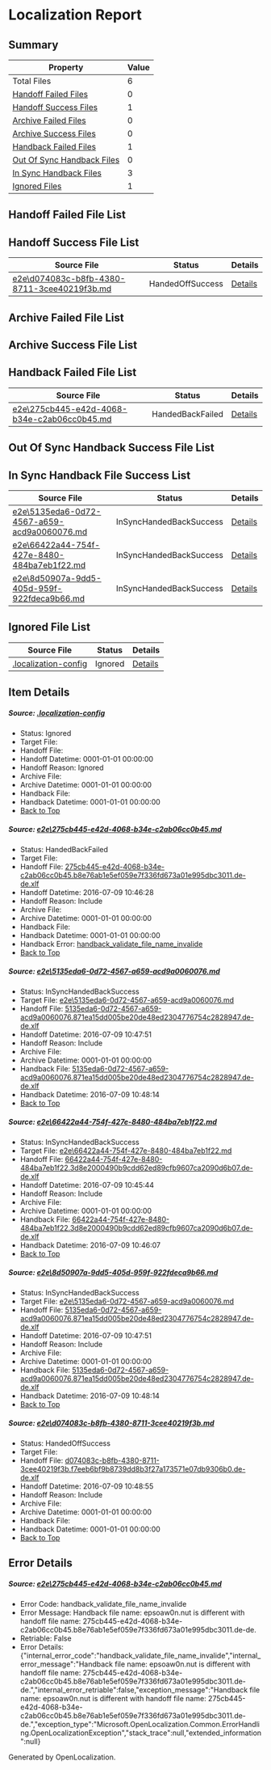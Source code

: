 # <a name='report-top'></a> Localization Report

## Summary
 Property | Value 
 -------- | ----- 
 Total Files | 6
[ Handoff Failed Files ](#handoff-failed-list)| 0
[ Handoff Success Files ](#handoff-success-list)| 1
[ Archive Failed Files ](#archive-failed-list)| 0
[ Archive Success Files ](#archive-success-list)| 0
[ Handback Failed Files ](#handback-failed-list)| 1
[ Out Of Sync Handback Files ](#outofsync-handback-success-list)| 0
[ In Sync Handback Files ](#insync-handback-success-list)| 3
[ Ignored Files ](#ignored-list)| 1

## <a name='handoff-failed-list'></a> Handoff Failed File List

## <a name='handoff-success-list'></a> Handoff Success File List
 Source File | Status | Details 
 ----------- | ------ | ------- 
 [e2e\d074083c-b8fb-4380-8711-3cee40219f3b.md](https://github.com/OpenLocalizationTestOrg/oltest/blob/9eaa42309463edb442e560bb8268b9f5dae68ff8/e2e/d074083c-b8fb-4380-8711-3cee40219f3b.md) | HandedOffSuccess | [Details](#414603e061379fc6206079a172e1bd2923dab4e15)

## <a name='archive-failed-list'></a> Archive Failed File List

## <a name='archive-success-list'></a> Archive Success File List

## <a name='handback-failed-list'></a> Handback Failed File List
 Source File | Status | Details 
 ----------- | ------ | ------- 
 [e2e\275cb445-e42d-4068-b34e-c2ab06cc0b45.md](https://github.com/OpenLocalizationTestOrg/oltest/blob/4c3e91674d955a0abd79cc4a8d9c396980d99584/e2e/275cb445-e42d-4068-b34e-c2ab06cc0b45.md) | HandedBackFailed | [Details](#5d5353bc63b1e511b702da83df6c0b6220ecf2de1)

## <a name='outofsync-handback-success-list'></a> Out Of Sync Handback Success File List

## <a name='insync-handback-success-list'></a> In Sync Handback File Success List
 Source File | Status | Details 
 ----------- | ------ | ------- 
 [e2e\5135eda6-0d72-4567-a659-acd9a0060076.md](https://github.com/OpenLocalizationTestOrg/oltest/blob/aab731baf2ef4937d35ac5853e5d992dafc6f590/e2e/5135eda6-0d72-4567-a659-acd9a0060076.md) | InSyncHandedBackSuccess | [Details](#8af0caead025900c939dc07f3451924a65b69d192)
 [e2e\66422a44-754f-427e-8480-484ba7eb1f22.md](https://github.com/OpenLocalizationTestOrg/oltest/blob/96807a6e1249b4215f4c74a55e868d394b84611e/e2e/66422a44-754f-427e-8480-484ba7eb1f22.md) | InSyncHandedBackSuccess | [Details](#75fa2e10aec8cb1606e21c99d2f5e852a5ec77933)
 [e2e\8d50907a-9dd5-405d-959f-922fdeca9b66.md](https://github.com/OpenLocalizationTestOrg/oltest/blob/9eaa42309463edb442e560bb8268b9f5dae68ff8/e2e/8d50907a-9dd5-405d-959f-922fdeca9b66.md) | InSyncHandedBackSuccess | [Details](#8af0caead025900c939dc07f3451924a65b69d194)

## <a name='ignored-list'></a> Ignored File List
 Source File | Status | Details 
 ----------- | ------ | ------- 
 [.localization-config](https://github.com/OpenLocalizationTestOrg/oltest/blob/9eaa42309463edb442e560bb8268b9f5dae68ff8/.localization-config) | Ignored | [Details](#3d4f252ac210baf56311d7e97dcc2db10974dbd20)

## Item Details
##### <a name='3d4f252ac210baf56311d7e97dcc2db10974dbd20'></a> Source: [.localization-config](https://github.com/OpenLocalizationTestOrg/oltest/blob/9eaa42309463edb442e560bb8268b9f5dae68ff8/.localization-config)
* Status: Ignored
* Target File: 
* Handoff File: 
* Handoff Datetime: 0001-01-01 00:00:00
* Handoff Reason: Ignored
* Archive File: 
* Archive Datetime: 0001-01-01 00:00:00
* Handback File: 
* Handback Datetime: 0001-01-01 00:00:00
* [Back to Top](#report-top)

##### <a name='5d5353bc63b1e511b702da83df6c0b6220ecf2de1'></a> Source: [e2e\275cb445-e42d-4068-b34e-c2ab06cc0b45.md](https://github.com/OpenLocalizationTestOrg/oltest/blob/4c3e91674d955a0abd79cc4a8d9c396980d99584/e2e/275cb445-e42d-4068-b34e-c2ab06cc0b45.md)
* Status: HandedBackFailed
* Target File: 
* Handoff File: [275cb445-e42d-4068-b34e-c2ab06cc0b45.b8e76ab1e5ef059e7f336fd673a01e995dbc3011.de-de.xlf](https://github.com/OpenLocalizationTestOrg/olhandoff-e2e/blob/b58798a216285a46a6056e952ca1cc2f89ed8752/ol-handoff/OpenLocalizationTestOrg/oltest-dede-fly/ci/ht/275cb445-e42d-4068-b34e-c2ab06cc0b45.b8e76ab1e5ef059e7f336fd673a01e995dbc3011.de-de.xlf)
* Handoff Datetime: 2016-07-09 10:46:28
* Handoff Reason: Include
* Archive File: 
* Archive Datetime: 0001-01-01 00:00:00
* Handback File: 
* Handback Datetime: 0001-01-01 00:00:00
* Handback Error: [handback_validate_file_name_invalide](#5d5353bc63b1e511b702da83df6c0b6220ecf2de1handback_validate_file_name_invalide)
* [Back to Top](#report-top)

##### <a name='8af0caead025900c939dc07f3451924a65b69d192'></a> Source: [e2e\5135eda6-0d72-4567-a659-acd9a0060076.md](https://github.com/OpenLocalizationTestOrg/oltest/blob/aab731baf2ef4937d35ac5853e5d992dafc6f590/e2e/5135eda6-0d72-4567-a659-acd9a0060076.md)
* Status: InSyncHandedBackSuccess
* Target File: [e2e\5135eda6-0d72-4567-a659-acd9a0060076.md](https://github.com/OpenLocalizationTestOrg/oltest-dede-fly/blob/b2a6850074767f928be386b70180b38c5ddd4c98/e2e/5135eda6-0d72-4567-a659-acd9a0060076.md)
* Handoff File: [5135eda6-0d72-4567-a659-acd9a0060076.871ea15dd005be20de48ed2304776754c2828947.de-de.xlf](https://github.com/OpenLocalizationTestOrg/olhandoff-e2e/blob/3202580454adb027f074ba91f9eca4a4d05b656e/ol-handoff/OpenLocalizationTestOrg/oltest-dede-fly/ci/ht/5135eda6-0d72-4567-a659-acd9a0060076.871ea15dd005be20de48ed2304776754c2828947.de-de.xlf)
* Handoff Datetime: 2016-07-09 10:47:51
* Handoff Reason: Include
* Archive File: 
* Archive Datetime: 0001-01-01 00:00:00
* Handback File: [5135eda6-0d72-4567-a659-acd9a0060076.871ea15dd005be20de48ed2304776754c2828947.de-de.xlf](https://github.com/OpenLocalizationTestOrg/olhandback-e2e/blob/dd691e994e3f6d88574c1f4e592dff44f376db98/ol-handback/OpenLocalizationTestOrg/oltest-dede-fly/ci/ht/5135eda6-0d72-4567-a659-acd9a0060076.871ea15dd005be20de48ed2304776754c2828947.de-de.xlf)
* Handback Datetime: 2016-07-09 10:48:14
* [Back to Top](#report-top)

##### <a name='75fa2e10aec8cb1606e21c99d2f5e852a5ec77933'></a> Source: [e2e\66422a44-754f-427e-8480-484ba7eb1f22.md](https://github.com/OpenLocalizationTestOrg/oltest/blob/96807a6e1249b4215f4c74a55e868d394b84611e/e2e/66422a44-754f-427e-8480-484ba7eb1f22.md)
* Status: InSyncHandedBackSuccess
* Target File: [e2e\66422a44-754f-427e-8480-484ba7eb1f22.md](https://github.com/OpenLocalizationTestOrg/oltest-dede-fly/blob/722967b24e99e6489388ca2e2594e18609d30c8d/e2e/66422a44-754f-427e-8480-484ba7eb1f22.md)
* Handoff File: [66422a44-754f-427e-8480-484ba7eb1f22.3d8e2000490b9cdd62ed89cfb9607ca2090d6b07.de-de.xlf](https://github.com/OpenLocalizationTestOrg/olhandoff-e2e/blob/05648972404c246cafbe67c67a16148bf06c9f95/ol-handoff/OpenLocalizationTestOrg/oltest-dede-fly/ci/ht/66422a44-754f-427e-8480-484ba7eb1f22.3d8e2000490b9cdd62ed89cfb9607ca2090d6b07.de-de.xlf)
* Handoff Datetime: 2016-07-09 10:45:44
* Handoff Reason: Include
* Archive File: 
* Archive Datetime: 0001-01-01 00:00:00
* Handback File: [66422a44-754f-427e-8480-484ba7eb1f22.3d8e2000490b9cdd62ed89cfb9607ca2090d6b07.de-de.xlf](https://github.com/OpenLocalizationTestOrg/olhandback-e2e/blob/de34c10c5d7b3210a1e7ceb89abcd611eae3a7cd/ol-handback/OpenLocalizationTestOrg/oltest-dede-fly/ci/ht/66422a44-754f-427e-8480-484ba7eb1f22.3d8e2000490b9cdd62ed89cfb9607ca2090d6b07.de-de.xlf)
* Handback Datetime: 2016-07-09 10:46:07
* [Back to Top](#report-top)

##### <a name='8af0caead025900c939dc07f3451924a65b69d194'></a> Source: [e2e\8d50907a-9dd5-405d-959f-922fdeca9b66.md](https://github.com/OpenLocalizationTestOrg/oltest/blob/9eaa42309463edb442e560bb8268b9f5dae68ff8/e2e/8d50907a-9dd5-405d-959f-922fdeca9b66.md)
* Status: InSyncHandedBackSuccess
* Target File: [e2e\5135eda6-0d72-4567-a659-acd9a0060076.md](https://github.com/OpenLocalizationTestOrg/oltest-dede-fly/blob/b2a6850074767f928be386b70180b38c5ddd4c98/e2e/5135eda6-0d72-4567-a659-acd9a0060076.md)
* Handoff File: [5135eda6-0d72-4567-a659-acd9a0060076.871ea15dd005be20de48ed2304776754c2828947.de-de.xlf](https://github.com/OpenLocalizationTestOrg/olhandoff-e2e/blob/3202580454adb027f074ba91f9eca4a4d05b656e/ol-handoff/OpenLocalizationTestOrg/oltest-dede-fly/ci/ht/5135eda6-0d72-4567-a659-acd9a0060076.871ea15dd005be20de48ed2304776754c2828947.de-de.xlf)
* Handoff Datetime: 2016-07-09 10:47:51
* Handoff Reason: Include
* Archive File: 
* Archive Datetime: 0001-01-01 00:00:00
* Handback File: [5135eda6-0d72-4567-a659-acd9a0060076.871ea15dd005be20de48ed2304776754c2828947.de-de.xlf](https://github.com/OpenLocalizationTestOrg/olhandback-e2e/blob/dd691e994e3f6d88574c1f4e592dff44f376db98/ol-handback/OpenLocalizationTestOrg/oltest-dede-fly/ci/ht/5135eda6-0d72-4567-a659-acd9a0060076.871ea15dd005be20de48ed2304776754c2828947.de-de.xlf)
* Handback Datetime: 2016-07-09 10:48:14
* [Back to Top](#report-top)

##### <a name='414603e061379fc6206079a172e1bd2923dab4e15'></a> Source: [e2e\d074083c-b8fb-4380-8711-3cee40219f3b.md](https://github.com/OpenLocalizationTestOrg/oltest/blob/9eaa42309463edb442e560bb8268b9f5dae68ff8/e2e/d074083c-b8fb-4380-8711-3cee40219f3b.md)
* Status: HandedOffSuccess
* Target File: 
* Handoff File: [d074083c-b8fb-4380-8711-3cee40219f3b.f7eeb6bf9b8739dd8b3f27a173571e07db9306b0.de-de.xlf](https://github.com/OpenLocalizationTestOrg/olhandoff-e2e/blob/0506d3f2b601b1da1495976c91ffa9dd3517861b/ol-handoff/OpenLocalizationTestOrg/oltest-dede-fly/ci/ht/d074083c-b8fb-4380-8711-3cee40219f3b.f7eeb6bf9b8739dd8b3f27a173571e07db9306b0.de-de.xlf)
* Handoff Datetime: 2016-07-09 10:48:55
* Handoff Reason: Include
* Archive File: 
* Archive Datetime: 0001-01-01 00:00:00
* Handback File: 
* Handback Datetime: 0001-01-01 00:00:00
* [Back to Top](#report-top)


## Error Details
##### <a name='5d5353bc63b1e511b702da83df6c0b6220ecf2de1handback_validate_file_name_invalide'></a> Source: [e2e\275cb445-e42d-4068-b34e-c2ab06cc0b45.md](#5d5353bc63b1e511b702da83df6c0b6220ecf2de1)
* Error Code: handback_validate_file_name_invalide
* Error Message: Handback file name: epsoaw0n.nut is different with handoff file name: 275cb445-e42d-4068-b34e-c2ab06cc0b45.b8e76ab1e5ef059e7f336fd673a01e995dbc3011.de-de.
* Retriable: False
* Error Details: {"internal_error_code":"handback_validate_file_name_invalide","internal_error_message":"Handback file name: epsoaw0n.nut is different with handoff file name: 275cb445-e42d-4068-b34e-c2ab06cc0b45.b8e76ab1e5ef059e7f336fd673a01e995dbc3011.de-de.","internal_error_retriable":false,"exception_message":"Handback file name: epsoaw0n.nut is different with handoff file name: 275cb445-e42d-4068-b34e-c2ab06cc0b45.b8e76ab1e5ef059e7f336fd673a01e995dbc3011.de-de.","exception_type":"Microsoft.OpenLocalization.Common.ErrorHandling.OpenLocalizationException","stack_trace":null,"extended_information":null}


Generated by OpenLocalization.
